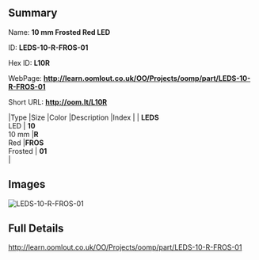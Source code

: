 

## Summary
 
Name: __10 mm Frosted Red LED__

ID: __LEDS-10-R-FROS-01__

Hex ID: __L10R__

WebPage: __http://learn.oomlout.co.uk/OO/Projects/oomp/part/LEDS-10-R-FROS-01__

Short URL: __http://oom.lt/L10R__


|Type   |Size   |Color   |Description   |Index   |
| __LEDS__ <br>LED  | __10__<br>10 mm   |__R__<br>Red    |__FROS__<br>Frosted    | __01__<br>  |


## Images
![LEDS-10-R-FROS-01](http://oomlout.com/oomp-gen/parts/LEDS-10-R-FROS-01/LEDS-10-R-FROS-01_420.jpg)

## Full Details

 http://learn.oomlout.co.uk/OO/Projects/oomp/part/LEDS-10-R-FROS-01

